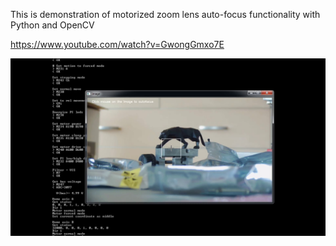 This is demonstration of motorized zoom lens auto-focus functionality with Python and OpenCV

https://www.youtube.com/watch?v=GwongGmxo7E

![autofocus demo video](thumbnail.jpg)
